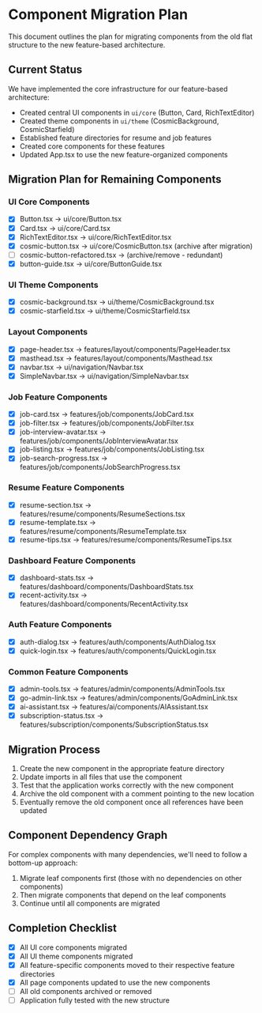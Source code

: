 # Component Migration Plan

This document outlines the plan for migrating components from the old flat structure to the new feature-based architecture.

## Current Status

We have implemented the core infrastructure for our feature-based architecture:
- Created central UI components in `ui/core` (Button, Card, RichTextEditor)
- Created theme components in `ui/theme` (CosmicBackground, CosmicStarfield)
- Established feature directories for resume and job features
- Created core components for these features
- Updated App.tsx to use the new feature-organized components

## Migration Plan for Remaining Components

### UI Core Components
- [x] Button.tsx → ui/core/Button.tsx
- [x] Card.tsx → ui/core/Card.tsx
- [x] RichTextEditor.tsx → ui/core/RichTextEditor.tsx
- [x] cosmic-button.tsx → ui/core/CosmicButton.tsx (archive after migration)
- [ ] cosmic-button-refactored.tsx → (archive/remove - redundant)
- [x] button-guide.tsx → ui/core/ButtonGuide.tsx

### UI Theme Components
- [x] cosmic-background.tsx → ui/theme/CosmicBackground.tsx
- [x] cosmic-starfield.tsx → ui/theme/CosmicStarfield.tsx

### Layout Components
- [x] page-header.tsx → features/layout/components/PageHeader.tsx
- [x] masthead.tsx → features/layout/components/Masthead.tsx
- [x] navbar.tsx → ui/navigation/Navbar.tsx
- [x] SimpleNavbar.tsx → ui/navigation/SimpleNavbar.tsx

### Job Feature Components
- [x] job-card.tsx → features/job/components/JobCard.tsx
- [x] job-filter.tsx → features/job/components/JobFilter.tsx
- [x] job-interview-avatar.tsx → features/job/components/JobInterviewAvatar.tsx
- [x] job-listing.tsx → features/job/components/JobListing.tsx
- [x] job-search-progress.tsx → features/job/components/JobSearchProgress.tsx

### Resume Feature Components
- [x] resume-section.tsx → features/resume/components/ResumeSections.tsx
- [x] resume-template.tsx → features/resume/components/ResumeTemplate.tsx
- [x] resume-tips.tsx → features/resume/components/ResumeTips.tsx

### Dashboard Feature Components
- [x] dashboard-stats.tsx → features/dashboard/components/DashboardStats.tsx
- [x] recent-activity.tsx → features/dashboard/components/RecentActivity.tsx

### Auth Feature Components
- [x] auth-dialog.tsx → features/auth/components/AuthDialog.tsx
- [x] quick-login.tsx → features/auth/components/QuickLogin.tsx

### Common Feature Components
- [x] admin-tools.tsx → features/admin/components/AdminTools.tsx
- [x] go-admin-link.tsx → features/admin/components/GoAdminLink.tsx
- [x] ai-assistant.tsx → features/ai/components/AIAssistant.tsx
- [x] subscription-status.tsx → features/subscription/components/SubscriptionStatus.tsx

## Migration Process
1. Create the new component in the appropriate feature directory
2. Update imports in all files that use the component
3. Test that the application works correctly with the new component
4. Archive the old component with a comment pointing to the new location
5. Eventually remove the old component once all references have been updated

## Component Dependency Graph
For complex components with many dependencies, we'll need to follow a bottom-up approach:
1. Migrate leaf components first (those with no dependencies on other components)
2. Then migrate components that depend on the leaf components
3. Continue until all components are migrated

## Completion Checklist
- [x] All UI core components migrated
- [x] All UI theme components migrated
- [x] All feature-specific components moved to their respective feature directories
- [x] All page components updated to use the new components
- [ ] All old components archived or removed
- [ ] Application fully tested with the new structure